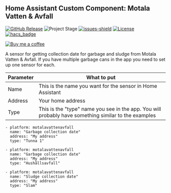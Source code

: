 
## Home Assistant Custom Component: Motala Vatten & Avfall

[![GitHub Release][releases-shield]][releases]
![Project Stage][project-stage-shield]
[![issues-shield]](issues)
[![License][license-shield]](LICENSE.md)
[![hacs_badge][hacs-custom-shield]][hacs]

[![Buy me a coffee][buymeacoffee-shield]][buymeacoffee]

A sensor for getting collection date for garbage and sludge from Motala Vatten & Avfall.
If you have multiple garbage cans in the app you need to set up one sensor for each.


|Parameter| What to put |
|--|--|
| Name | This is the name you want for the sensor in Home Assistant |
| Address | Your home address |
| Type | This is the "type" name you see in the app. You will probably have something similar to the examples |


```
- platform: motalavattenavfall
  name: "Garbage collection date"
  address: "My address"
  type: "Tunna 1"
```
```
- platform: motalavattenavfall
  name: "Garbage collection date"
  address: "My address"
  type: "Hushållsavfall"
```
```  
- platform: motalavattenavfall
  name: "Sludge collection date"
  address: "My address"
  type: "Slam"
```  
[releases-shield]: https://img.shields.io/github/release/popeen/Home-Assistant-Addon-MotalaVattenAvfall.svg
[releases]: https://github.com/popeen/Home-Assistant-Addon-MotalaVattenAvfall/releases
[project-stage-shield]: https://img.shields.io/badge/project%20stage-ready%20for%20use-green.svg
[issues-shield]: https://img.shields.io/github/issues-raw/popeen/Home-Assistant-Addon-MotalaVattenAvfall.svg
[license-shield]: https://img.shields.io/github/license/popeen/Home-Assistant-Addon-MotalaVattenAvfall.svg
[hacs-custom-shield]: https://img.shields.io/badge/HACS-Custom-orange.svg
[hacs]: https://github.com/custom-components/hacs
[buymeacoffee-shield]: https://www.buymeacoffee.com/assets/img/guidelines/download-assets-sm-2.svg
[buymeacoffee]: https://www.buymeacoffee.com/popeen
